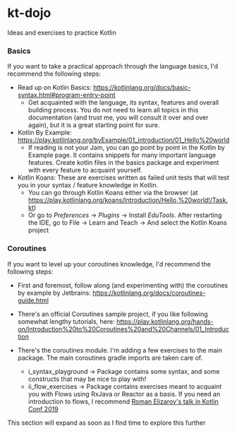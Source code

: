 # kt-dojo

Ideas and exercises to practice Kotlin


### Basics

If you want to take a practical approach through the language basics, I'd recommend the following steps:

- Read up on Kotlin Basics: https://kotlinlang.org/docs/basic-syntax.html#program-entry-point
    - Get acquainted with the language, its syntax, features and overall building process. You do not need to learn all topics in this documentation (and trust me, you will consult it over and over again), but it is a great starting point for sure.
- Kotlin By Example: https://play.kotlinlang.org/byExample/01_introduction/01_Hello%20world
  - If reading is not your Jam, you can go point by point in the Kotlin by Example page. It contains snippets for many important language features. Create kotlin files in the basics package and experiment with every feature to acquaint yourself.
- Kotlin Koans: These are exercises written as failed unit tests that will test you in your syntax / feature knowledge in Kotlin.
  - You can go through Kotlin Koans either via the browser (at https://play.kotlinlang.org/koans/Introduction/Hello,%20world!/Task.kt)
  - Or go to *Preferences* -> *Plugins* -> Install *EduTools*. After restarting the IDE, go to File -> Learn and Teach -> And select the Kotlin Koans project

### Coroutines

If you want to level up your coroutines knowledge, I'd recommend the following steps:

- First and foremost, follow along (and experimenting with) the coroutines by example by Jetbrains: https://kotlinlang.org/docs/coroutines-guide.html

- There's an official Coroutines sample project, if you like following somewhat lengthy tutorials, here: https://play.kotlinlang.org/hands-on/Introduction%20to%20Coroutines%20and%20Channels/01_Introduction

- There's the coroutines module. I'm adding a few exercises to the main package. The main coroutines gradle imports are taken care of.
  - i_syntax_playground -> Package contains some syntax, and some constructs that may be nice to play with!
  - ii_flow_exercises -> Package contains exercises meant to acquaint you with Flows using RxJava or Reactor as a basis. If you need an introduction to flows, I recommend [Roman Elizarov's talk in Kotlin Conf 2019](https://www.youtube.com/watch?v=tYcqn48SMT8)

This section will expand as soon as I find time to explore this further
